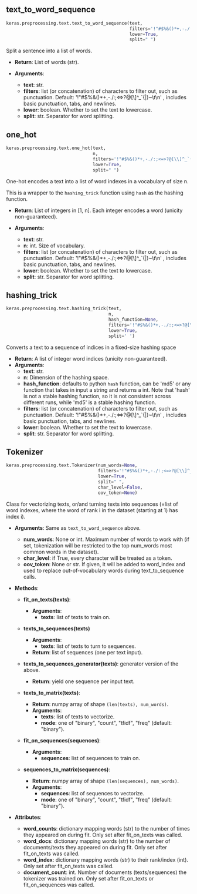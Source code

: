
## text_to_word_sequence

```python
keras.preprocessing.text.text_to_word_sequence(text,
                                               filters='!"#$%&()*+,-./:;<=>?@[\\]^_`{|}~\t\n',
                                               lower=True,
                                               split=" ")
```

Split a sentence into a list of words.

- __Return__: List of words (str).

- __Arguments__:
    - __text__: str.
    - __filters__: list (or concatenation) of characters to filter out, such as
         punctuation. Default: '!"#$%&()*+,-./:;<=>?@[\\]^_`{|}~\t\n' , includes
         basic punctuation, tabs, and newlines.
    - __lower__: boolean. Whether to set the text to lowercase.
    - __split__: str. Separator for word splitting.

## one_hot

```python
keras.preprocessing.text.one_hot(text,
                                 n,
                                 filters='!"#$%&()*+,-./:;<=>?@[\\]^_`{|}~\t\n',
                                 lower=True,
                                 split=" ")
```

One-hot encodes a text into a list of word indexes in a vocabulary of size n.

This is a wrapper to the `hashing_trick` function using `hash` as the hashing function.

- __Return__: List of integers in [1, n]. Each integer encodes a word (unicity non-guaranteed).

- __Arguments__:
    - __text__: str.
    - __n__: int. Size of vocabulary.
    - __filters__: list (or concatenation) of characters to filter out, such as
         punctuation. Default: '!"#$%&()*+,-./:;<=>?@[\\]^_`{|}~\t\n' , includes
         basic punctuation, tabs, and newlines.
    - __lower__: boolean. Whether to set the text to lowercase.
    - __split__: str. Separator for word splitting.
    
## hashing_trick

```python
keras.preprocessing.text.hashing_trick(text, 
                                       n,
                                       hash_function=None,
                                       filters='!"#$%&()*+,-./:;<=>?@[\\]^_`{|}~\t\n',
                                       lower=True,
                                       split=' ')
```

Converts a text to a sequence of indices in a fixed-size hashing space

- __Return__:
        A list of integer word indices (unicity non-guaranteed).
- __Arguments__:
    - __text__: str.
    - __n__: Dimension of the hashing space.
    - __hash_function__: defaults to python `hash` function, can be 'md5' or
            any function that takes in input a string and returns a int.
            Note that 'hash' is not a stable hashing function, so
            it is not consistent across different runs, while 'md5'
            is a stable hashing function.
    - __filters__: list (or concatenation) of characters to filter out, such as
         punctuation. Default: '!"#$%&()*+,-./:;<=>?@[\\]^_`{|}~\t\n' , includes
         basic punctuation, tabs, and newlines.
    - __lower__: boolean. Whether to set the text to lowercase.
    - __split__: str. Separator for word splitting.

## Tokenizer

```python
keras.preprocessing.text.Tokenizer(num_words=None,
                                   filters='!"#$%&()*+,-./:;<=>?@[\\]^_`{|}~\t\n',
                                   lower=True,
                                   split=" ",
                                   char_level=False,
                                   oov_token=None)
```

Class for vectorizing texts, or/and turning texts into sequences (=list of word indexes, where the word of rank i in the dataset (starting at 1) has index i).

- __Arguments__: Same as `text_to_word_sequence` above.
    - __num_words__: None or int. Maximum number of words to work with (if set, tokenization will be restricted to the top num_words most common words in the dataset).
    - __char_level__: if True, every character will be treated as a token.
    - __oov_token__: None or str. If given, it will be added to word_index and used to replace out-of-vocabulary words during text_to_sequence calls.

- __Methods__:

    - __fit_on_texts(texts)__: 
        - __Arguments__:
            - __texts__: list of texts to train on.

    - __texts_to_sequences(texts)__
        - __Arguments__: 
            - __texts__: list of texts to turn to sequences.
        - __Return__: list of sequences (one per text input).

    - __texts_to_sequences_generator(texts)__: generator version of the above. 
        - __Return__: yield one sequence per input text.

    - __texts_to_matrix(texts)__:
        - __Return__: numpy array of shape `(len(texts), num_words)`.
        - __Arguments__:
            - __texts__: list of texts to vectorize.
            - __mode__: one of "binary", "count", "tfidf", "freq" (default: "binary").

    - __fit_on_sequences(sequences)__: 
        - __Arguments__:
            - __sequences__: list of sequences to train on. 

    - __sequences_to_matrix(sequences)__:
        - __Return__: numpy array of shape `(len(sequences), num_words)`.
        - __Arguments__:
            - __sequences__: list of sequences to vectorize.
            - __mode__: one of "binary", "count", "tfidf", "freq" (default: "binary").

- __Attributes__:
    - __word_counts__: dictionary mapping words (str) to the number of times they appeared on during fit. Only set after fit_on_texts was called. 
    - __word_docs__: dictionary mapping words (str) to the number of documents/texts they appeared on during fit. Only set after fit_on_texts was called.
    - __word_index__: dictionary mapping words (str) to their rank/index (int). Only set after fit_on_texts was called.
    - __document_count__: int. Number of documents (texts/sequences) the tokenizer was trained on. Only set after fit_on_texts or fit_on_sequences was called.


